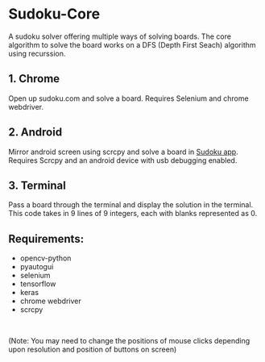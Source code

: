 # Sudoku-Core
A sudoku solver offering multiple ways of solving boards. The core algorithm to solve the board works on a DFS (Depth First Seach) algorithm using recurssion.

## 1. Chrome
Open up sudoku.com and solve a board. Requires Selenium and chrome webdriver.

## 2. Android
Mirror android screen using scrcpy and solve a board in [Sudoku app](https://play.google.com/store/apps/details?id=ee.dustland.android.dustlandsudoku&hl=en). Requires Scrcpy and an android device with usb debugging enabled.

## 3. Terminal
Pass a board through the terminal and display the solution in the terminal. This code takes in 9 lines of 9 integers, each with blanks represented as 0.


## Requirements:
* opencv-python
* pyautogui
* selenium
* tensorflow
* keras
* chrome webdriver
* scrcpy

<br>

(Note: You may need to change the positions of mouse clicks depending upon resolution and position of buttons on screen)